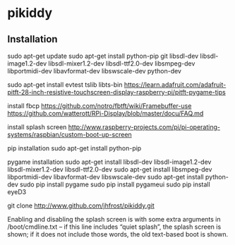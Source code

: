 # pikiddy

## Installation

sudo apt-get update
sudo apt-get install python-pip git libsdl-dev libsdl-image1.2-dev libsdl-mixer1.2-dev libsdl-ttf2.0-dev libsmpeg-dev libportmidi-dev libavformat-dev libswscale-dev python-dev

sudo apt-get install evtest tslib libts-bin
https://learn.adafruit.com/adafruit-pitft-28-inch-resistive-touchscreen-display-raspberry-pi/pitft-pygame-tips

install fbcp
https://github.com/notro/fbtft/wiki/Framebuffer-use
https://github.com/watterott/RPi-Display/blob/master/docu/FAQ.md

install splash screen
http://www.raspberry-projects.com/pi/pi-operating-systems/raspbian/custom-boot-up-screen

pip installation
	sudo apt-get install python-pip 

pygame installation
	sudo apt-get install libsdl-dev libsdl-image1.2-dev libsdl-mixer1.2-dev libsdl-ttf2.0-dev 
	sudo apt-get install libsmpeg-dev libportmidi-dev libavformat-dev libswscale-dev
	sudo apt-get install python-dev
	sudo pip install pygame
	sudo pip install pygameui
	sudo pip install eyeD3
	
git clone http://www.github.com/jhfrost/pikiddy.git
	
Enabling and disabling the splash screen is with some extra arguments in /boot/cmdline.txt – 
if this line includes “quiet splash”, the splash screen is shown; 
if it does not include those words, the old text-based boot is shown.
